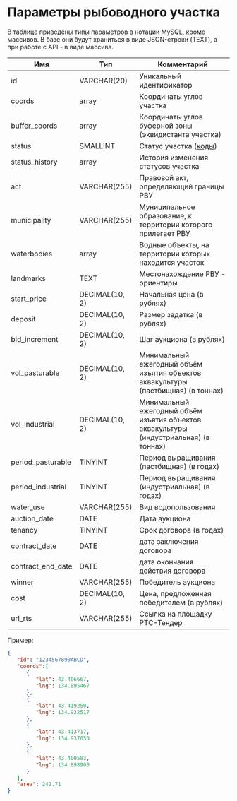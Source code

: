 # Параметры рыбоводного участка

В таблице приведены типы параметров в нотации MySQL, кроме массивов. В базе они будут храниться в виде JSON-строки (TEXT), а при работе с API - в виде массива.

Имя | Тип | Комментарий
--- | --- | -----------
id | VARCHAR(20) | Уникальный идентификатор
coords | array | Координаты углов участка
buffer_coords | array | Координаты углов буферной зоны (эквидистанта участка)
status | SMALLINT | Статус участка ([коды](https://github.com/khvan-innokenty/fondvostok/blob/master/CODES.md#Статусы-участков))
status_history | array | История изменения статусов участка
act | VARCHAR(255) | Правовой акт, определяющий границы РВУ
municipality | VARCHAR(255) | Муниципальное образование, к территории которого прилегает РВУ
waterbodies | array | Водные объекты, на территории которых находится участок
landmarks | TEXT | Местонахождение РВУ - ориентиры
start_price | DECIMAL(10, 2) | Начальная цена (в рублях)
deposit | DECIMAL(10, 2) | Размер задатка (в рублях)
bid_increment | DECIMAL(10, 2) | Шаг аукциона (в рублях)
vol_pasturable | DECIMAL(10, 2) | Минимальный ежегодный объём изъятия объектов аквакультуры (пастбищная) (в тоннах)
vol_industrial | DECIMAL(10, 2) | Минимальный ежегодный объём изъятия объектов аквакультуры (индустриальная) (в тоннах)
period_pasturable | TINYINT | Период выращивания  (пастбищная) (в годах)
period_industrial | TINYINT | Период выращивания  (индустриальная) (в годах)
water_use | VARCHAR(255) | Вид водопользования
auction_date | DATE | Дата аукциона
tenancy | TINYINT | Срок договора (в годах)
contract_date | DATE | дата заключения договора
contract_end_date | DATE | дата окончания действия договора
winner | VARCHAR(255) | Победитель аукциона
cost | DECIMAL(10, 2) | Цена, предложенная победителем (в рублях)
url_rts | VARCHAR(255) | Ссылка на площадку РТС-Тендер

Пример:
```json
{
   "id": "1234567890ABCD",
   "coords":[
      {
         "lat": 43.406667,
         "lng": 134.895467
      },
      {
         "lat": 43.419250,
         "lng": 134.932517
      },
      {
         "lat": 43.413717,
         "lng": 134.937050
      },
      {
         "lat": 43.400583,
         "lng": 134.898900
      }
   ],
   "area": 242.71
}
```
